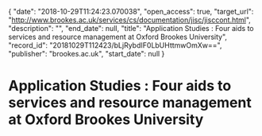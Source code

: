 {
  "date": "2018-10-29T11:24:23.070038", 
  "open_access": true, 
  "target_url": "http://www.brookes.ac.uk/services/cs/documentation/jisc/jisccont.html", 
  "description": "", 
  "end_date": null, 
  "title": "Application Studies : Four aids to services and resource management at Oxford Brookes University", 
  "record_id": "20181029T112423/bLjRybdIF0LbUHttmwOmXw==", 
  "publisher": "brookes.ac.uk", 
  "start_date": null
}

# Application Studies : Four aids to services and resource management at Oxford Brookes University

